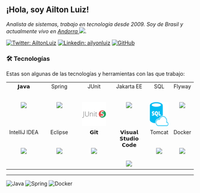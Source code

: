 <h2> ¡Hola, soy Ailton Luiz!</h2>
<p><em>Analista de sistemas, trabajo en tecnología desde 2009. Soy de Brasil y actualmente vivo en <a href="https://es.wikipedia.org/wiki/Andorra">Andorra  </a><img src="https://thumbs.gfycat.com/DeadlyWiltedAdouri-small.gif" width="30">.


</em></p>

[![Twitter: AiltonLuiz](https://img.shields.io/twitter/follow/AiltonLuiz_?style=social)](https://twitter.com/ailtonluiz_)
[![Linkedin: ailyonluiz](https://img.shields.io/badge/-ailtonluiz-blue?style=flat-square&logo=Linkedin&logoColor=white&link=https://www.linkedin.com/in/ailtonluiz/)](https://www.linkedin.com/in/ailtonluiz/)
[![GitHub](https://img.shields.io/github/followers/ailtonluiz?label=follow&style=social)](https://github.com/ailtonluiz)

### <h3>🛠 Tecnologías</h3>

Estas son algunas de las tecnologías y herramientas con las que trabajo:
<table>
  <tbody>
    <tr valign="top">
      <td width="25%" align="center">
        <span>𝗝𝗮𝘃𝗮</span><br><br><br>
        <img height="64px" src="https://cdn.worldvectorlogo.com/logos/java-4.svg">
      </td>
      <td width="25%" align="center">
        <span>Spring</span><br><br><br>
        <img height="64px" src="https://cdn.worldvectorlogo.com/logos/spring-3.svg">
      </td>
      <td width="25%" align="center">
        <span>JUnit</span><br><br><br>
        <img height="64px" src="https://raw.githubusercontent.com/devicons/devicon/ca28c779441053191ff11710fe24a9e6c23690d6/icons/junit/junit-original-wordmark.svg">
      </td>
      <td width="25%" align="center">
        <span>Jakarta EE</span><br><br><br>
        <img height="64px" src="https://upload.wikimedia.org/wikipedia/commons/thumb/8/81/Jakarta_ee_logo_schooner_color_stacked_default.svg/512px-Jakarta_ee_logo_schooner_color_stacked_default.svg.png?20200710164023">
      </td>
       <td width="25%" align="center">
        <span>SQL</span><br><br><br>
        <img height="64px" src="https://raw.githubusercontent.com/Ensono/azure-vector-icons/44d6fb82666171e8a77bda35ab80303ecc880e1b/icons/SQL%20Database%20(SQL%20Azure).svg">
      </td>
      <td width="25%" align="center">
        <span>Flyway</span><br><br><br>
        <img height="64px" src="https://upload.wikimedia.org/wikipedia/commons/e/e1/Flyway_logo.svg">
      </td>
    </tr>
    <tr valign="top">
      <td width="25%" align="center">
        <span>IntelliJ IDEA</span><br><br><br>
        <img height="64px" src="https://cdn.worldvectorlogo.com/logos/intellij-idea-1.svg">
      </td>
      <td width="25%" align="center">
        <span>Eclipse</span><br><br><br>
        <img height="64px" src="https://cdn.worldvectorlogo.com/logos/eclipse-11.svg">
      </td>
    <td width="25%" align="center">
    <span>𝗚𝗶𝘁</span><br><br><br>
    <img height="64px" src="https://cdn.svgporn.com/logos/git-icon.svg">
    </td>
    <td width="25%" align="center">
        <span>𝗩𝗶𝘀𝘂𝗮𝗹 𝗦𝘁𝘂𝗱𝗶𝗼 𝗖𝗼𝗱𝗲</span><br><br><br>
        <img height="64px" src="https://cdn.svgporn.com/logos/visual-studio-code.svg">
    </td>
   <td width="25%" align="center">
        <span>Tomcat</span><br><br><br>
        <img height="64px" src="https://cdn.worldvectorlogo.com/logos/tomcat.svg">
   </td>
  <td width="25%" align="center">
        <span>Docker</span><br><br><br>
        <img height="64px" src="https://cdn.worldvectorlogo.com/logos/docker-4.svg">
  </td>
</tr>
  </tbody>
</table>


---


![Java](https://img.shields.io/badge/Java-ED8B00?style=for-the-badge&logo=java&logoColor=white)
![Spring](https://img.shields.io/badge/Spring-6DB33F?style=for-the-badge&logo=spring&logoColor=white)
![Docker](https://img.shields.io/badge/Docker-2496ED?style=for-the-badge&logo=docker&logoColor=white)